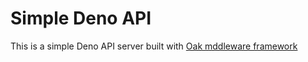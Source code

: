 # Simple Deno API

This is a simple Deno API server built with [Oak mddleware framework](https://github.com/oakserver/oak)